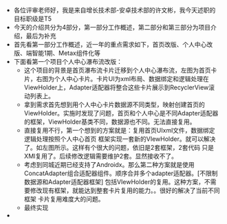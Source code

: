 - 各位评审老师好，我是来自增长技术部-安卓技术部的许文彬，我今天述职的目标职级是T5
- 今天的介绍共分为4部分，第一部分工作概述，第二部分和第三部分为项目介绍，最后为补充
- 首先看第一部分工作概述，近一年的重点需求如下，首页改版、个人中心改版、端智能1期、Metax组件化等
- 下面看第一个项目个人中心瀑布流改版：
	- 这个项目的背景是首页瀑布流卡片迁移到个人中心瀑布流，左图为首页卡片，右图为个人中心卡片。卡片UI为xml布局、数据绑定和逻辑处理在ViewHolder上，Adapter适配器将整合这些卡片展示到RecyclerView滚动列表上。
	- 拿到需求首先想到用个人中心卡片数据源不同类型，映射创建首页的ViewHolder。实施时发现了问题，首页和个人中心是不同Adapter适配器的框架，ViewHolder基类不同，数据源也不同。无法直接复用。
	- 直接复用不行，第一个想到的方案就是：复用首页UIxml文件，数据绑定逻辑处理按照个人中心首页 框架实现一套新的VIewHolder。就可以解决了。如左图所示。这样有个很大的问题，依旧是2套框架，2套代码 只是XMl复用了。后续修改逻辑需要维护2套。显然接收不了。
	- 考虑到同城近期已经支持了Androidx。那么第二种方案就是使用ConcatAdapter组合适配器组件。顺序合并多个adapter适配器。[不限制数据源和Adapter适配器框架]  包括VIewHolder的复用。这种方案，不需要修改现有框架，就能达到整套卡片复用的能力。。很好的解决了当前不同框架 卡片复用难度大的问题。
	- 最终实现
-